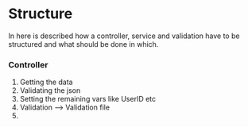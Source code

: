 # Structure

In here is described how a controller, service and validation have to be structured and what should be done in which. 

### Controller
1. Getting the data
2. Validating the json
3. Setting the remaining vars like UserID etc
4. Validation --> Validation file
5. 